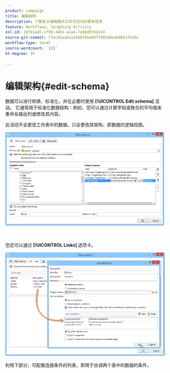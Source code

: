 ```yaml
---
product: campaign
title: 编辑架构
description: 了解有关编辑模式工作流活动的更多信息
feature: Workflows, Targeting Activity
exl-id: 16fb1aa5-cf99-4461-a1a4-7a68d97e2a74
source-git-commit: 77ec01aaba1e50676bed57f503a9e4e8bb1fe54c
workflow-type: tm+mt
source-wordcount: '115'
ht-degree: 3%

---
```


# 编辑架构{#edit-schema}



数据可以进行转换、标准化，并在必要时使用 **[!UICONTROL Edit schema]** 活动。 它通常用于标准化数据结构：例如，您可以通过计算字段或聚合的平均值来重命名输出列或修改其内容。

此活动不会更改工作表中的数据，只会更改其架构，即数据的逻辑视图。

![](assets/wf_manipulation_box.png)

您还可以通过 **[!UICONTROL Links]** 选项卡。

![](assets/wf_manipulation_box_link_tab.png)

利用下部分，可配置连接条件的列表，即用于协调两个表中的数据的条件。
